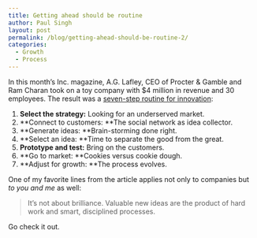 ```yaml
---
title: Getting ahead should be routine
author: Paul Singh
layout: post
permalink: /blog/getting-ahead-should-be-routine-2/
categories:
  - Growth
  - Process
---
```

In this month&#8217;s Inc. magazine, A.G. Lafley, CEO of Procter & Gamble and Ram Charan took on a toy company with $4 million in revenue and 30 employees. The result was a [seven-step routine for innovation][1]:

  1. **Select the strategy:** Looking for an underserved market.
  2. **Connect to customers: **The social network as idea collector.
  3. **Generate ideas: **Brain-storming done right.
  4. **Select an idea: **Time to separate the good from the great.
  5. **Prototype and test:** Bring on the customers.
  6. **Go to market: **Cookies versus cookie dough.
  7. **Adjust for growth: **The process evolves.

One of my favorite lines from the article applies not only to companies but *to you and me* as well:

> It&#8217;s not about brilliance. Valuable new ideas are the product of hard work and smart, disciplined processes.

<p style="text-align: left;">
  Go check it out.
</p>

 [1]: http://www.inc.com/magazine/20080601/innovation-making-inspiration-routine.html